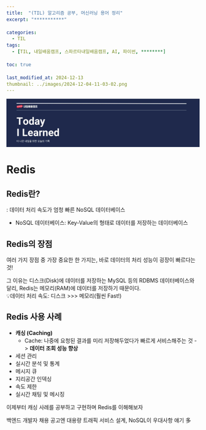 ```yaml
---
title:  "(TIL) 알고리즘 공부, 머신러닝 용어 정리"
excerpt: "***********"

categories:
  - TIL
tags:
  - [TIL, 내일배움캠프, 스파르타내일배움캠프, AI, 파이썬, ********]

toc: true

last_modified_at: 2024-12-13
thumbnail: ../images/2024-12-04-11-03-02.png
---
```

![](/images/../images/2024-12-04-11-03-02.png)

# Redis
## Redis란?
: 데이터 처리 속도가 엄청 빠른 NoSQL 데이터베이스
- NoSQL 데이터베이스: Key-Value의 형태로 데이터를 저장하는 데이터베이스

## Redis의 장점
여러 가지 장점 중 가장 중요한 한 가지는,
바로 데이터의 처리 성능이 굉장이 빠르다는 것!

그 이유는 디스크(Disk)에 데이터를 저장하는 MySQL 등의 RDBMS 데이터베이스와 달리, Redis는 메모리(RAM)에 데이터를 저장하기 때문이다.   
💡데이터 처리 속도: 디스크 >>> 메모리(훨씬 Fast!)

## Redis 사용 사례
- **캐싱 (Caching)**
    - Cache: 나중에 요청된 결과를 미리 저장해두었다가 빠르게 서비스해주는 것 -> **데이터 조회 성능 향상**
- 세션 관리
- 실시간 분석 및 통계
- 메시지 큐
- 지리공간 인덱싱
- 속도 제한
- 실시간 채팅 및 메시징

이제부터 캐싱 사례를 공부하고 구현하며 Redis를 이해해보자

백엔드 개발자 채용 공고엔 대용량 트래픽 서비스 설계, NoSQL이 우대사항 얘기 多